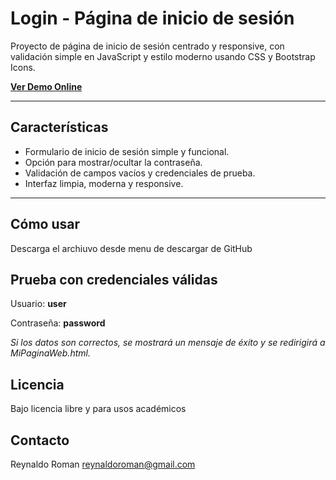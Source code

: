 #  Login - Página de inicio de sesión

Proyecto de página de inicio de sesión centrado y responsive, con validación simple en JavaScript y estilo moderno usando CSS y Bootstrap Icons.

 **[Ver Demo Online](https://romanreynaldo.github.io/Login/)**

---

##  Características

-  Formulario de inicio de sesión simple y funcional.
-  Opción para mostrar/ocultar la contraseña.
-  Validación de campos vacíos y credenciales de prueba.
-  Interfaz limpia, moderna y responsive.

---

##  Cómo usar
Descarga el archiuvo desde menu de descargar de GitHub


## Prueba con credenciales válidas

Usuario: **user**

Contraseña: **password**

*Si los datos son correctos, se mostrará un mensaje de éxito y se redirigirá a MiPaginaWeb.html.*

## Licencia
Bajo licencia libre y para usos académicos

## Contacto
Reynaldo Roman
reynaldoroman@gmail.com




